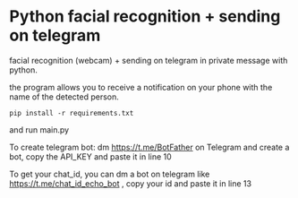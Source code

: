 # Python facial recognition + sending on telegram
facial recognition (webcam) + sending on telegram in private message with python.

the program allows you to receive a notification on your phone with the name of the detected person.


```pip install -r requirements.txt```

and run main.py

To create telegram bot:
dm https://t.me/BotFather on Telegram and create a bot, copy the API_KEY and paste it in line 10

To get your chat_id, you can dm a bot on telegram like https://t.me/chat_id_echo_bot , copy your id and paste it in line 13

